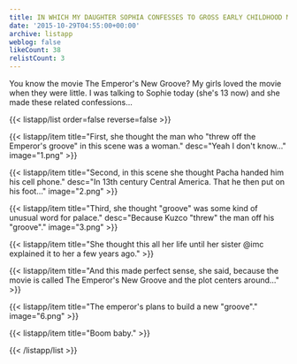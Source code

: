 ```yaml
---
title: IN WHICH MY DAUGHTER SOPHIA CONFESSES TO GROSS EARLY CHILDHOOD MISUNDERSTANDING
date: '2015-10-29T04:55:00+00:00'
archive: listapp
weblog: false
likeCount: 38
relistCount: 3
---
```


You know the movie The Emperor's New Groove? My girls loved the movie when they were little. I was talking to Sophie today (she's 13 now) and she made these related confessions...

<!--more-->

{{< listapp/list order=false reverse=false >}}

   {{< listapp/item title="First, she thought the man who \"threw off the Emperor's groove\" in this scene was a woman."
      desc="Yeah I don't know..."
      image="1.png" >}}

   {{< listapp/item title="Second, in this scene she thought Pacha handed him his cell phone."
      desc="In 13th century Central America. That he then put on his foot..."
      image="2.png" >}}

   {{< listapp/item title="Third, she thought \"groove\" was some kind of unusual word for palace."
      desc="Because Kuzco \"threw\" the man off his \"groove\"."
      image="3.png" >}}

   {{< listapp/item title="She thought this all her life until her sister @imc explained it to her a few years ago." >}}

   {{< listapp/item title="And this made perfect sense, she said, because the movie is called The Emperor's New Groove and the plot centers around..." >}}

   {{< listapp/item title="The emperor's plans to build a new \"groove\"."
      image="6.png" >}}

   {{< listapp/item title="Boom baby." >}}

{{< /listapp/list >}}

